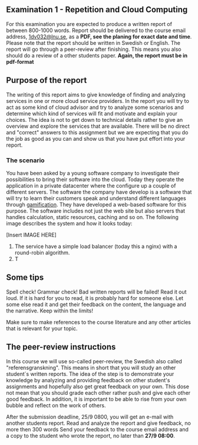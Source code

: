 ## Examination 1 - Repetition and Cloud Computing

For this examination you are expected to produce a written report of between 800-1000 words. Report should be delivered to the course email address, 1dv032@lnu.se, as a **PDF, see the planing for exact date and time**.
Please note that the report should be written in Swedish or English. The report will go through a peer-review after finishing. This means you also should do a review of a other students paper. **Again, the report must be in pdf-format**

## Purpose of the report
The writing of this report aims to give knowledge of finding and analyzing services in one or more cloud service providers. In the report you will try to act as some kind of cloud advisor and try to analyze some scenarios and determine which kind of services will fit and motivate and explain your choices. The idea is not to get down to technical details rather to give an overview and explore the services that are available. There will be no direct and "correct" answers to this assignment but we are expecting that you do the job as good as you can and show us that you have put effort into your report.


### The scenario
You have been asked by a young software company to investigate their possibilities to bring their software into the cloud. Today they operate the application in a private datacenter where the configure up a couple of different servers. The software the company have develop is a software that will try to learn their customers speak and understand different languages through [gamification](https://en.wikipedia.org/wiki/Gamification). They have developed a web-based software for this purpose. The software includes not just the web site but also servers that handles calculation, static resources, caching and so on. The following image describes the system and how it looks today:

[Insert IMAGE HERE]

1. The service have a simple load balancer (today this a nginx) with a round-robin algorithm.
2. T


## Some tips
Spell check! Grammar check! Bad written reports will be failed!
Read it out loud. If it is hard for you to read, it is probably hard for someone else.
Let some else read it and get their feedback on the content, the language and the narrative.
Keep within the limits!

Make sure to make references to the course literature and any other articles that is relevant for your topic.

## The peer-review instructions
In this course we will use so-called peer-review, the Swedish also called "referensgranskning". This means in short that you will study an other student´s written reports. The idea of the step is to demonstrate your knowledge by analyzing and providing feedback on other student's assignments and hopefully also get great feedback on your own. This dose not mean that you should grade each other rather push and give each other good feedback. In addition, it is important to be able to rise from your own bubble and reflect on the work of others.

After the submission deadline, 25/9 0800, you will get an e-mail with another students report.
Read and analyze the report and give feedback, no more then 300 words
Send your feedback to the course email address and a copy to the student who wrote the report, no later than **27/9 08:00**.
